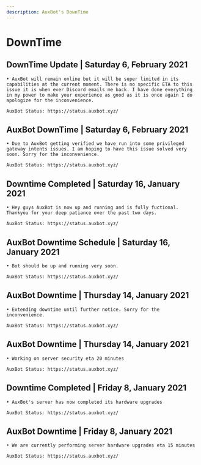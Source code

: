 ```yaml
---
description: AuxBot's DownTime
---
```


# DownTime

##  **DownTime Update** \| **Saturday 6, February 2021**

```text
• AuxBot will remain online but it will be super limited in its capabilities at the current moment. There is no specific ETA to this issue it is when ever Discord emails me back. I have done everything in my power to make your experience as good as it is once again I do apologize for the inconvenience.

AuxBot Status: https://status.auxbot.xyz/
```

## **AuxBot DownTime** \| **Saturday 6, February 2021**

```text
• Due to AuxBot getting verified we have run into some privileged gateway intents issues. I am hoping to have this issue solved very soon. Sorry for the inconvenience.

AuxBot Status: https://status.auxbot.xyz/
```

## **Downtime Completed** \| **Saturday 16, January 2021**

```text
• Hey guys AuxBot is now up and running and is fully fuctional. Thankyou for your deep patiance over the past two days.

AuxBot Status: https://status.auxbot.xyz/
```

## **AuxBot Downtime Schedule** \| **Saturday 16, January 2021**

```text
• Bot should be up and running very soon.

AuxBot Status: https://status.auxbot.xyz/
```

## **AuxBot Downtime** \| **Thursday 14, January 2021**

```text
• Extending downtime until further notice. Sorry for the inconvenience.

AuxBot Status: https://status.auxbot.xyz/
```

## **AuxBot Downtime** \| **Thursday 14, January 2021**

```text
• Working on server security eta 20 minutes

AuxBot Status: https://status.auxbot.xyz/ 
```

## **Downtime Completed** \| **Friday 8, January 2021**

```text
• AuxBot's server has now completed its hardware upgrades

AuxBot Status: https://status.auxbot.xyz/
```

## **AuxBot Downtime** \| **Friday 8, January 2021**

```text
• We are currently performing server hardware upgrades eta 15 minutes

AuxBot Status: https://status.auxbot.xyz/
```


